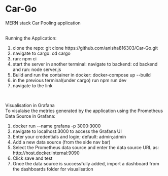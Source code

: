 # Car-Go
MERN stack Car Pooling application

</br>
Running the Application:
</br>
<ol>
<li>clone the repo: git clone https://github.com/anisha816303/Car-Go.git</li>
<li>navigate to cargo: cd cargo</li>
<li>run: npm ci</li>
<li>start the server in another terminal: navigate to backend: cd backend and run: node server.js</li>
<li>Build and run the container in docker: docker-compose up --build</li>
<li>in the previous terminal(under cargo) run npm run dev</li>
<li>navigate to the link</li>
</ol>
</br>

Visualisation in Grafana
</br>
To visulaise the metrics generated by the application using the Prometheus Data Source in Grafana:
<ol>
  <li>docker run --name grafana -p 3000:3000 </li>
  <li>navigate to localhost:3000 to access the Grafana UI</li>
  <li>Enter your credentials and login; default: admin;admin</li>
  <li>Add a new data source (from the side nav bar)</li>
  <li>Select the Prometheus data source and enter the data source URL as: http://host.docker.internal:9090</li>
  <li>Click save and test</li>
  <li>Once the data source is successfully added, import a dashboard from the dashboards folder for visualisation</li>
</ol>
